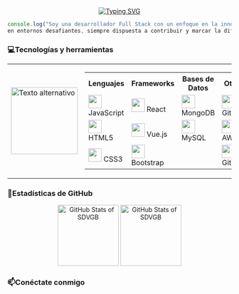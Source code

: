 <div align="center">
    <a href="https://git.io/typing-svg"><img src="https://readme-typing-svg.demolab.com?font=Fira+Code&pause=1000&color=EE6FEC&background=6A671F00&center=true&width=500&lines=Encantada+de+conocerte!+Soy+Stefania;%C2%A1Bienvenido+a+mi+perfil+de+GitHub!" alt="Typing SVG" /></a>
</div>


```javascript
console.log("Soy una desarrollador Full Stack con un enfoque en la innovación. Busco oportunidades para aprender y crecer
en entornos desafiantes, siempre dispuesta a contribuir y marcar la diferencia en proyectos emocionantes");
```

### 💻Tecnologías y herramientas
<table  border="0">
  <tr>
    <td>
      <img src="https://media4.giphy.com/media/v1.Y2lkPTc5MGI3NjExZW1lM3VzbnBscm8wY3p3c244aW5hNHpscnZhYjNmeWtranB4dXl2eCZlcD12MV9pbnRlcm5hbF9naWZfYnlfaWQmY3Q9Zw/KGhpQ5NMoWKQurlHwI/giphy.gif" alt="Texto alternativo" width="150">
    </td>
    <td>
      <table cellpadding="10" >
        <tr>
          <th width="150">Lenguajes</th>
          <th width="150">Frameworks</th>
          <th width="150">Bases de Datos</th>
          <th width="150">Otros</th>
        </tr>
        <tr>
          <td><img src="https://skillicons.dev/icons?i=js" width="30"> JavaScript</td>
          <td><img src="https://skillicons.dev/icons?i=react" width="30"> React</td>
          <td><img src="https://skillicons.dev/icons?i=mongodb" width="30"> MongoDB</td>
          <td><img src="https://skillicons.dev/icons?i=git" width="30"> Git</td>
        </tr>
        <tr>
          <td><img src="https://skillicons.dev/icons?i=html" width="30"> HTML5</td>
          <td><img src="https://skillicons.dev/icons?i=vue" width="30"> Vue.js</td>
          <td><img src="https://skillicons.dev/icons?i=mysql" width="30"> MySQL</td>
          <td><img src="https://skillicons.dev/icons?i=aws" width="30"> AWS</td>
        </tr>
        <tr>
          <td><img src="https://skillicons.dev/icons?i=css" width="30"> CSS3</td>
          <td><img src="https://skillicons.dev/icons?i=bootstrap" width="30"> Bootstrap</td>
          <td></td>
          <td><img src="https://skillicons.dev/icons?i=github" width="30"> GitHub</td>
        </tr>
      </table>
    </td>
  </tr>
</table>

### 🧮Estadísticas de GitHub
<div align="center">
    <picture>
        <source
            srcset="https://github-readme-stats.vercel.app/api?username=SDVGB&show_icons=true&bg_color=00000000&locale=es&hide_title=true&ring_color=ee6fec&rank_icon=github&icon_color=ee6fec&text_color=FFFFFF"
            media="(prefers-color-scheme: dark)"
        />
        <source height=137
            srcset="https://github-readme-stats.vercel.app/api?username=SDVGB&show_icons=true&bg_color=00000000&locale=es&hide_title=true&ring_color=ee6fec&rank_icon=github&icon_color=ee6fec&text_color=000000"
            media="(prefers-color-scheme: light), (prefers-color-scheme: no-preference)"
        />
        <img
            src="https://github-readme-stats.vercel.app/api?username=SDVGB&show_icons=true"
            alt="GitHub Stats of SDVGB"
        />
    </picture>
    <picture>
        <source
            srcset="https://github-readme-stats.vercel.app/api/top-langs/?username=SDVGB&layout=compact"
            media="(prefers-color-scheme: dark)"
        />
        <source height=137
            srcset="https://github-readme-stats.vercel.app/api/top-langs/?username=SDVGB&layout=compact&locale=es&title_color=000000&hide_title=true"
        />
        <img 
            src="https://github-readme-stats.vercel.app/api/top-langs/?username=SDVGB&layout=compact&locale=es"
            alt="GitHub Stats of SDVGB"
        />
    </picture>
</div>

### 📫Conéctate conmigo


